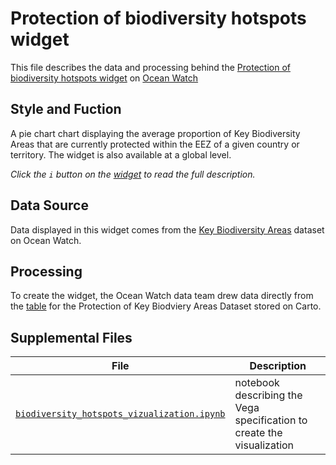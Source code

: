 # Protection of biodiversity hotspots widget
This file describes the data and processing behind the [Protection of biodiversity hotspots widget](https://bit.ly/2WOze58) on [Ocean Watch](https://oceanwatchdata.org)

## Style and Fuction
A pie chart chart displaying the average proportion of Key Biodiversity Areas that are currently protected within the EEZ of a given country or territory. The widget is also available at a global level. 

*Click the `i` button on the [widget](https://bit.ly/2WOze58) to read the full description.*

## Data Source
Data displayed in this widget comes from the [Key Biodiversity Areas](../../datasets/ocn_024a_rw0_key_biodiversity_areas/README.md) dataset on Ocean Watch.

## Processing
To create the widget, the Ocean Watch data team drew data directly from the [table](https://resourcewatch.carto.com/u/wri-rw/dataset/ocn_024a_rw0_key_biodiversity_area_protection) for the Protection of Key Biodviery Areas Dataset stored on Carto.

## Supplemental Files 
| File | Description |
| --------------- | --------------- |
|  [`biodiversity_hotspots_vizualization.ipynb`](biodiversity_hotspots_vizualization.ipynb)  |    notebook describing the Vega specification to create the visualization| 
